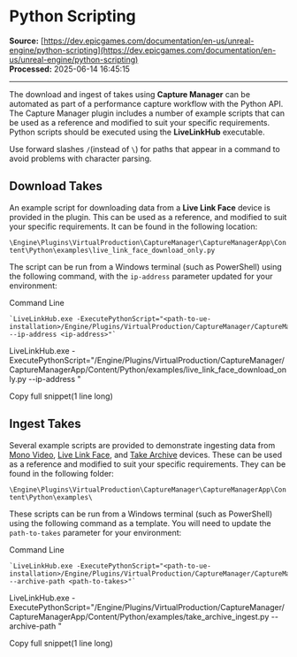 # Python Scripting

**Source:** [https://dev.epicgames.com/documentation/en-us/unreal-engine/python-scripting](https://dev.epicgames.com/documentation/en-us/unreal-engine/python-scripting)  
**Processed:** 2025-06-14 16:45:15

---

The download and ingest of takes using **Capture Manager** can be automated as part of a performance capture workflow with the Python API. The Capture Manager plugin includes a number of example scripts that can be used as a reference and modified to suit your specific requirements. Python scripts should be executed using the **LiveLinkHub** executable.

Use forward slashes `/`(instead of `\`) for paths that appear in a command to avoid problems with character parsing.

## Download Takes

An example script for downloading data from a **Live Link Face** device is provided in the plugin. This can be used as a reference, and modified to suit your specific requirements. It can be found in the following location:

`\Engine\Plugins\VirtualProduction\CaptureManager\CaptureManagerApp\Content\Python\examples\live_link_face_download_only.py`

The script can be run from a Windows terminal (such as PowerShell) using the following command, with the `ip-address` parameter updated for your environment:

Command Line

```code
`LiveLinkHub.exe -ExecutePythonScript="<path-to-ue-installation>/Engine/Plugins/VirtualProduction/CaptureManager/CaptureManagerApp/Content/Python/examples/live_link_face_download_only.py --ip-address <ip-address>"`
```

LiveLinkHub.exe -ExecutePythonScript="<path-to-ue-installation>/Engine/Plugins/VirtualProduction/CaptureManager/CaptureManagerApp/Content/Python/examples/live\_link\_face\_download\_only.py --ip-address <ip-address>"

Copy full snippet(1 line long)

## Ingest Takes

Several example scripts are provided to demonstrate ingesting data from [Mono Video](https://dev.epicgames.com/documentation/en-us/unreal-engine/mono-video-device), [Live Link Face](https://dev.epicgames.com/documentation/en-us/unreal-engine/live-link-face-device), and [Take Archive](https://dev.epicgames.com/documentation/en-us/unreal-engine/take-archive-device) devices. These can be used as a reference and modified to suit your specific requirements. They can be found in the following folder:

`\Engine\Plugins\VirtualProduction\CaptureManager\CaptureManagerApp\Content\Python\examples\`

These scripts can be run from a Windows terminal (such as PowerShell) using the following command as a template. You will need to update the `path-to-takes` parameter for your environment:

Command Line

```code
`LiveLinkHub.exe -ExecutePythonScript="<path-to-ue-installation>/Engine/Plugins/VirtualProduction/CaptureManager/CaptureManagerApp/Content/Python/examples/take_archive_ingest.py --archive-path <path-to-takes>"`
```

LiveLinkHub.exe -ExecutePythonScript="<path-to-ue-installation>/Engine/Plugins/VirtualProduction/CaptureManager/CaptureManagerApp/Content/Python/examples/take\_archive\_ingest.py --archive-path <path-to-takes>"

Copy full snippet(1 line long)